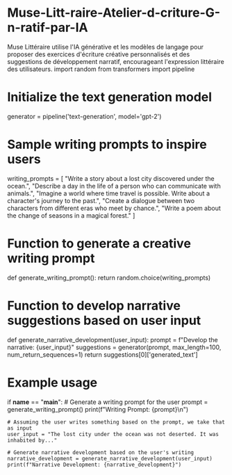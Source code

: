 # Muse-Litt-raire-Atelier-d-criture-G-n-ratif-par-IA
Muse Littéraire utilise l'IA générative et les modèles de langage pour proposer des exercices d'écriture créative personnalisés et des suggestions de développement narratif, encourageant l'expression littéraire des utilisateurs.
import random
from transformers import pipeline

# Initialize the text generation model
generator = pipeline('text-generation', model='gpt-2')

# Sample writing prompts to inspire users
writing_prompts = [
    "Write a story about a lost city discovered under the ocean.",
    "Describe a day in the life of a person who can communicate with animals.",
    "Imagine a world where time travel is possible. Write about a character's journey to the past.",
    "Create a dialogue between two characters from different eras who meet by chance.",
    "Write a poem about the change of seasons in a magical forest."
]

# Function to generate a creative writing prompt
def generate_writing_prompt():
    return random.choice(writing_prompts)

# Function to develop narrative suggestions based on user input
def generate_narrative_development(user_input):
    prompt = f"Develop the narrative: {user_input}"
    suggestions = generator(prompt, max_length=100, num_return_sequences=1)
    return suggestions[0]['generated_text']

# Example usage
if __name__ == "__main__":
    # Generate a writing prompt for the user
    prompt = generate_writing_prompt()
    print(f"Writing Prompt: {prompt}\n")
    
    # Assuming the user writes something based on the prompt, we take that as input
    user_input = "The lost city under the ocean was not deserted. It was inhabited by..."
    
    # Generate narrative development based on the user's writing
    narrative_development = generate_narrative_development(user_input)
    print(f"Narrative Development: {narrative_development}")
